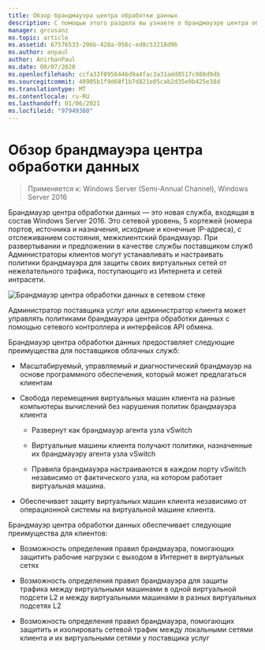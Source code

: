 ```yaml
---
title: Обзор брандмауэра центра обработки данных
description: С помощью этого раздела вы узнаете о брандмауэре центра обработки данных, который является сетевым уровнем, пятью кортежами (номерами портов, источника и назначения, IP-адресами источника и назначения), с отслеживанием состояния и межклиентским брандмауэром в Windows Server 2016.
manager: grcusanz
ms.topic: article
ms.assetid: 67576533-206b-428a-956c-ed8c53218d9b
ms.author: anpaul
author: AnirbanPaul
ms.date: 08/07/2020
ms.openlocfilehash: ccfa33f0956446d9a4fac3a31add8517c088d9db
ms.sourcegitcommit: 40905b1f9d68f1b7d821e05cab2d35e9b425e38d
ms.translationtype: MT
ms.contentlocale: ru-RU
ms.lasthandoff: 01/06/2021
ms.locfileid: "97949380"
---
```

# <a name="datacenter-firewall-overview"></a>Обзор брандмауэра центра обработки данных

>Применяется к: Windows Server (Semi-Annual Channel), Windows Server 2016

Брандмауэр центра обработки данных — это новая служба, входящая в состав Windows Server 2016. Это сетевой уровень, 5 кортежей (номера портов, источника и назначения, исходные и конечные IP-адреса), с отслеживанием состояния, межклиентский брандмауэр. При развертывании и предложении в качестве службы поставщиком служб Администраторы клиентов могут устанавливать и настраивать политики брандмауэра для защиты своих виртуальных сетей от нежелательного трафика, поступающиго из Интернета и сетей интрасети.

![Брандмауэр центра обработки данных в сетевом стеке](../../../media/Datacenter-Firewall-Overview/MultitenantFirewallOverview2.png)

Администратор поставщика услуг или администратор клиента может управлять политиками брандмауэра центра обработки данных с помощью сетевого контроллера и интерфейсов API обмена.

Брандмауэр центра обработки данных предоставляет следующие преимущества для поставщиков облачных служб:

-   Масштабируемый, управляемый и диагностический брандмауэр на основе программного обеспечения, который может предлагаться клиентам

-   Свобода перемещения виртуальных машин клиента на разные компьютеры вычислений без нарушения политик брандмауэра клиента

    -   Развернут как брандмауэр агента узла vSwitch

    -   Виртуальные машины клиента получают политики, назначенные их брандмауэру агента узла vSwitch

    -   Правила брандмауэра настраиваются в каждом порту vSwitch независимо от фактического узла, на котором работает виртуальная машина.

-   Обеспечивает защиту виртуальных машин клиента независимо от операционной системы на виртуальной машине клиента.

Брандмауэр центра обработки данных обеспечивает следующие преимущества для клиентов:

-   Возможность определения правил брандмауэра, помогающих защитить рабочие нагрузки с выходом в Интернет в виртуальных сетях

-   Возможность определения правил брандмауэра для защиты трафика между виртуальными машинами в одной виртуальной подсети L2 и между виртуальными машинами в разных виртуальных подсетях L2

-   Возможность определения правил брандмауэра, помогающих защитить и изолировать сетевой трафик между локальными сетями клиента и их виртуальными сетями у поставщика услуг



